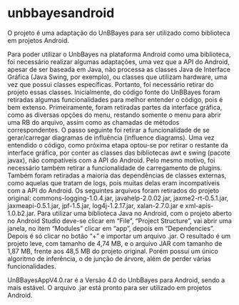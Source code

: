# unbbayesandroid

O projeto é uma adaptação do UnBBayes para ser utilizado como biblioteca em projetos Android. 

Para poder utilizar o UnbBayes na plataforma Android como uma biblioteca, foi necessário realizar algumas adaptações, uma vez que a API do Android, apesar de ser baseada em Java, não processa as classes Java de Interface Gráfica (Java Swing, por exemplo), ou classes que utilizam hardware, uma vez que possui classes específicas. Portanto, foi necessário retirar do projeto essas classes.
Inicialmente, do código fonte do UnBBayes foram retiradas algumas funcionalidades para melhor entender o código, pois é bem extenso. Primeiramente, foram retiradas partes da interface gráfica, como as diversas opções do menu, restando somente o menu para abrir uma RB do arquivo, assim como as chamadas de métodos correspondentes. O passo seguinte foi retirar a funcionalidade de se gerar/carregar diagramas de influência (influence diagrams). Uma vez entendido o código, como próxima etapa optou-se por retirar o restante da interface gráfica, por conter as classes das bibliotecas awt e swing (pacote javax), não compatíveis com a API do Android. 
Pelo mesmo motivo, foi necessário também retirar a funcionalidade de carregamento de plugins. Também foram retiradas a maioria das dependências de classes externas, como aquelas que tratam de logs, pois muitas delas eram incompatíveis com a API do Android. Os seguintes arquivos foram retirados do projeto original: commons-logging-1.0.4.jar, javahelp-2.0.02.jar, jaxme2-rt-0.5.1.jar, jaxmeapi-0.5.1.jar, jpf-1.5.jar, log4j-1.2.17.jar, xalan-2.7.0.jar e xml-apis-1.0.b2.jar.
Para utilizar uma biblioteca Java no Android, com o projeto aberto no Android Studio deve-se clicar em “File”, “Project Structure”, vai abrir uma janela, no item “Modules” clicar em “app”, depois em “Dependencies”. Depois é só clicar no botão “+” e importar um arquivo .jar.
O resultado é um projeto leve, com tamanho de 4,74 MB, e o arquivo JAR com tamanho de 1,87 MB, frente aos 48,5 MB do projeto original. Porém possui um único algoritmo de inferência, o de junção de árvore, além de perder várias funcionalidades.

UnBBayesAppV4.0.rar é a Versão 4.0 do UnbBayes para Android, sendo a mais estável.
O arquivo .jar está pronto para ser utilizado em projetos Android.
